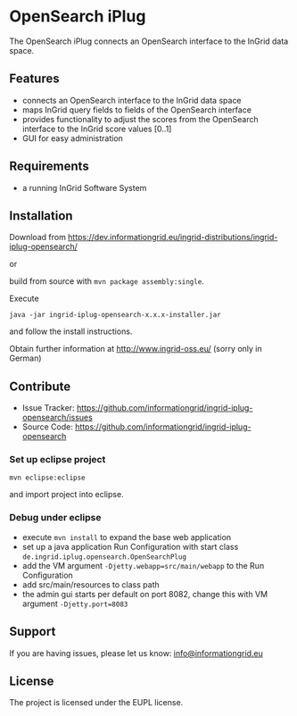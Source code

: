 OpenSearch iPlug
========

The OpenSearch iPlug connects an OpenSearch interface to the InGrid data space.

Features
--------

- connects an OpenSearch interface to the InGrid data space
- maps InGrid query fields to fields of the OpenSearch interface
- provides functionality to adjust the scores from the OpenSearch interface to the InGrid score values [0..1]
- GUI for easy administration


Requirements
-------------

- a running InGrid Software System

Installation
------------

Download from https://dev.informationgrid.eu/ingrid-distributions/ingrid-iplug-opensearch/
 
or

build from source with `mvn package assembly:single`.

Execute

```
java -jar ingrid-iplug-opensearch-x.x.x-installer.jar
```

and follow the install instructions.

Obtain further information at http://www.ingrid-oss.eu/ (sorry only in German)


Contribute
----------

- Issue Tracker: https://github.com/informationgrid/ingrid-iplug-opensearch/issues
- Source Code: https://github.com/informationgrid/ingrid-iplug-opensearch
 
### Set up eclipse project

```
mvn eclipse:eclipse
```

and import project into eclipse.

### Debug under eclipse

- execute `mvn install` to expand the base web application
- set up a java application Run Configuration with start class `de.ingrid.iplug.opensearch.OpenSearchPlug`
- add the VM argument `-Djetty.webapp=src/main/webapp` to the Run Configuration
- add src/main/resources to class path
- the admin gui starts per default on port 8082, change this with VM argument `-Djetty.port=8083`

Support
-------

If you are having issues, please let us know: info@informationgrid.eu

License
-------

The project is licensed under the EUPL license.
